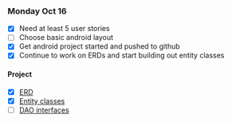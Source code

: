 

### Monday Oct 16

* [X] Need at least 5 user stories
* [ ] Choose basic android layout
* [X] Get android project started and pushed to github
* [X] Continue to work on ERDs and start building out entity classes

#### Project

* [X] [ERD](erd.md)
* [X] [Entity classes](entityclasses.md)
* [ ] [DAO interfaces](daointerfaces.md)
